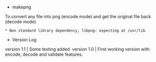 * makepng

To convert any file into png (encode mode) and get the original file back (decode mode)

	* Non standard library dependency, libpng: expecting at /usr/lib

* Version Log

version 1.1  | Some testing added. 
version 1.0  | First working version with encode, decode and validate features.




